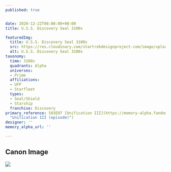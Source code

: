 ```yaml
---
published: true


date: 2020-12-22T08:00:00+00:00
title: U.S.S. Discovery Seal 3100s

featuredImg:
  title: U.S.S. Discovery Seal 3100s
  src: https://res.cloudinary.com/startrekdesignproject-com/image/upload/v1607994199/USSDiscovery_Seal_3100s.png
  alt: U.S.S. Discovery Seal 3100s
taxonomy:
  time: 3100s
  quadrants: Alpha
  universes:
  - Prime
  affiliations:
  - UFP
  - Starfleet
  types:
  - Seal/Shield
  - Starship
  franchise: Discovery
primary_reference: S03E07 [Unification III](https://memory-alpha.fandom.com/wiki/Unification_III_(episode)
  "Unification III (episode)")
designer: ''
memory_alpha_url: ''

---
```

## Canon Image

![](https://res.cloudinary.com/startrekdesignproject-com/image/upload/v1607994199/Discovery-Seal-3100s_DSC3x7.jpg)